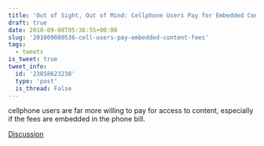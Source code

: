 ```yaml
---
title: 'Out of Sight, Out of Mind: Cellphone Users Pay for Embedded Content'
draft: true
date: 2010-09-08T05:36:55+00:00
slug: '201009080536-cell-users-pay-embedded-content-fees'
tags:
  - tweets
is_tweet: true
tweet_info:
  id: '23858623238'
  type: 'post'
  is_thread: False
---
```




cellphone users are far more willing to pay for access to content, especially if the fees are embedded in the phone bill.

[Discussion](https://x.com/sytelus/status/23858623238)
